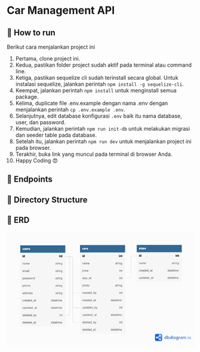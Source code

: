 # Car Management API

## 🚀 How to run 

Berikut cara menjalankan project ini

1. Pertama, clone project ini.
2. Kedua, pastikan folder project sudah aktif pada terminal atau command line.
3. Ketiga, pastikan sequelize cli sudah terinstall secara global. Untuk instalasi sequelize, jalankan perintah `npm install -g sequelize-cli`.
4. Keempat, jalankan perintah `npm install` untuk menginstall semua package.
5. Kelima, duplicate file .env.example dengan nama .env dengan menjalankan perintah `cp .env.example .env`.
6. Selanjutnya, edit database konfigurasi `.env` baik itu nama database, user, dan password.
7. Kemudian, jalankan perintah `npm run init-db` untuk melakukan migrasi dan seeder table pada database.
8. Setelah itu, jalankan perintah `npm run dev` untuk menjalankan project ini pada browser.
9. Terakhir, buka link yang muncul pada terminal di browser Anda.
10. Happy Coding 😍

## 📡 Endpoints 

## 📜 Directory Structure 

## 💾 ERD 

![Entity Relationship Diagram](db.png)